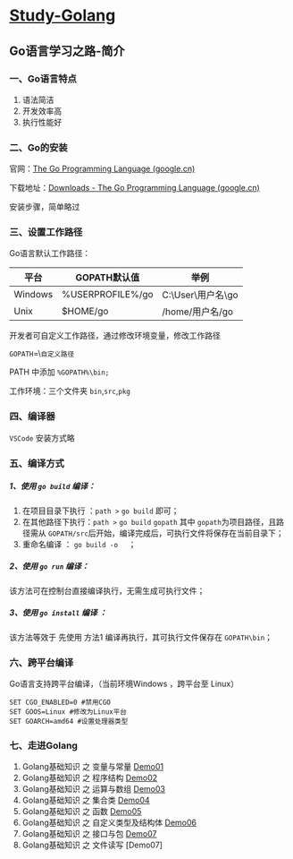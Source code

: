 # [Study-Golang](https://studygolang.com/pkgdoc)

## Go语言学习之路-简介

### 一、Go语言特点

1. 语法简洁
2. 开发效率高
3. 执行性能好

### 二、Go的安装

官网：[The Go Programming Language (google.cn)](https://golang.google.cn/)

下载地址：[Downloads - The Go Programming Language (google.cn)](https://golang.google.cn/dl/)

安装步骤，简单略过

### 三、设置工作路径

Go语言默认工作路径：

| 平台    | GOPATH默认值     | 举例              |
| ------- | ---------------- | ----------------- |
| Windows | %USERPROFILE%/go | C:\User\用户名\go |
| Unix    | $HOME/go         | /home/用户名/go   |

开发者可自定义工作路径，通过修改环境变量，修改工作路径

`GOPATH`=\\`自定义路径`

PATH 中添加 `%GOPATH%\bin;`

工作环境：三个文件夹 `bin`,`src`,`pkg` 

### 四、编译器

`VSCode` 安装方式略

### 五、编译方式

##### 1、使用 `go build` 编译：

1. 在项目目录下执行 ：`path >` `go build` 即可；
2. 在其他路径下执行：`path >` `go build`  `gopath` 其中  `gopath`为项目路径，且路径需从 `GOPATH/src`后开始，编译完成后，可执行文件将保存在当前目录下；
3. 重命名编译 ： `go build -o  ` ；

##### 2、使用 `go run` 编译：

该方法可在控制台直接编译执行，无需生成可执行文件；

##### 3、使用 `go install` 编译 ：

该方法等效于 先使用 方法1 编译再执行，其可执行文件保存在 `GOPATH\bin`；

### 六、跨平台编译

Go语言支持跨平台编译，（当前环境Windows ，跨平台至 Linux）

```shell
SET CGO_ENABLED=0 #禁用CGO
SET GOOS=Linux #修改为Linux平台
SET GOARCH=amd64 #设置处理器类型
```

### 七、走进Golang

1. Golang基础知识 之 变量与常量 [Demo01](/Demo01/)
2. Golang基础知识 之 程序结构 [Demo02](/Demo02/)
3. Golang基础知识 之 运算与数组 [Demo03](/Demo03/)
4. Golang基础知识 之 集合类 [Demo04](/Demo04/)
5. Golang基础知识 之 函数 [Demo05](/Demo05/)
6. Golang基础知识 之 自定义类型及结构体 [Demo06](/Demo06/)
7. Golang基础知识 之 接口与包 [Demo07](/Demo07/)
8. Golang基础知识 之 文件读写 [Demo07]